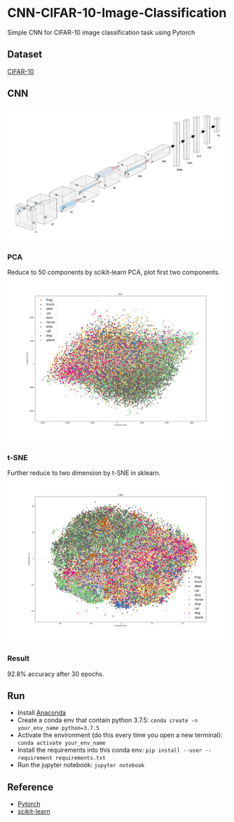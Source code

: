 # CNN-CIFAR-10-Image-Classification
Simple CNN for CIFAR-10 image classification task using Pytorch

## Dataset
[CIFAR-10](https://www.cs.toronto.edu/~kriz/cifar.html)


## CNN
![](./image/CNN.jpg)

### PCA
Reduce to 50 components by scikit-learn PCA, plot first two components.
![pca](./image/PCA.png)

### t-SNE
Further reduce to two dimension by t-SNE in sklearn.
![t-SNE](./image/t-SNE.png)

### Result
92.8% accuracy after 30 epochs.

## Run
- Install [Anaconda](https://www.anaconda.com/)
- Create a conda env that contain python 3.7.5: `conda create -n your_env_name python=3.7.5`
- Activate the environment (do this every time you open a new terminal): `conda activate your_env_name`
- Install the requirements into this conda env: `pip install --user --requirement requirements.txt`
- Run the jupyter notebook: `jupyter notebook`

## Reference
- [Pytorch](https://pytorch.org/docs/stable/nn.html)
- [scikit-learn](https://scikit-learn.org/stable/)
